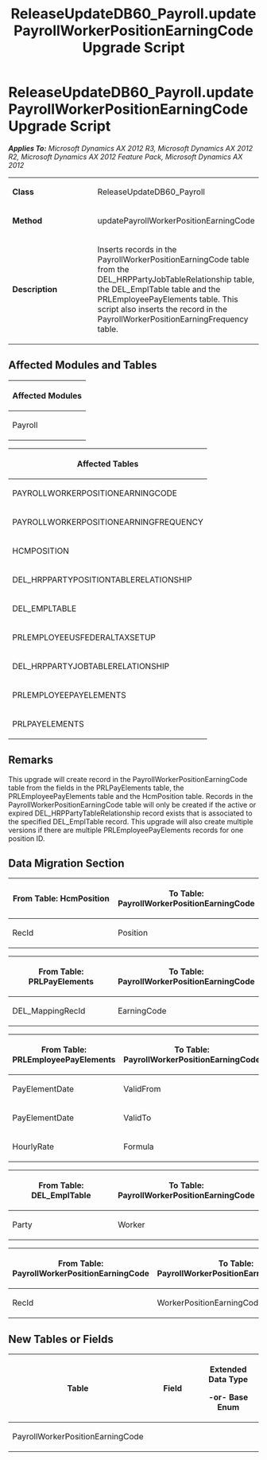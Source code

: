 ﻿---
title: ReleaseUpdateDB60_Payroll.updatePayrollWorkerPositionEarningCode Upgrade Script
TOCTitle: ReleaseUpdateDB60_Payroll.updatePayrollWorkerPositionEarningCode Upgrade Script
ms:assetid: a951cda7-9332-1a21-7944-d54546b6051e
ms:mtpsurl: https://msdn.microsoft.com/en-us/library/JJ686426(v=AX.60)
ms:contentKeyID: 49710382
ms.date: 05/18/2015
mtps_version: v=AX.60
---

# ReleaseUpdateDB60\_Payroll.updatePayrollWorkerPositionEarningCode Upgrade Script 


_**Applies To:** Microsoft Dynamics AX 2012 R3, Microsoft Dynamics AX 2012 R2, Microsoft Dynamics AX 2012 Feature Pack, Microsoft Dynamics AX 2012_

<table>
<colgroup>
<col style="width: 50%" />
<col style="width: 50%" />
</colgroup>
<tbody>
<tr class="odd">
<td><p><strong>Class</strong></p></td>
<td><p>ReleaseUpdateDB60_Payroll</p></td>
</tr>
<tr class="even">
<td><p><strong>Method</strong></p></td>
<td><p>updatePayrollWorkerPositionEarningCode</p></td>
</tr>
<tr class="odd">
<td><p><strong>Description</strong></p></td>
<td><p>Inserts records in the PayrollWorkerPositionEarningCode table from the DEL_HRPPartyJobTableRelationship table, the DEL_EmplTable table and the PRLEmployeePayElements table. This script also inserts the record in the PayrollWorkerPositionEarningFrequency table.</p></td>
</tr>
</tbody>
</table>


## Affected Modules and Tables

<table>
<colgroup>
<col style="width: 100%" />
</colgroup>
<thead>
<tr class="header">
<th><p>Affected Modules</p></th>
</tr>
</thead>
<tbody>
<tr class="odd">
<td><p>Payroll</p></td>
</tr>
</tbody>
</table>


<table>
<colgroup>
<col style="width: 100%" />
</colgroup>
<thead>
<tr class="header">
<th><p>Affected Tables</p></th>
</tr>
</thead>
<tbody>
<tr class="odd">
<td><p>PAYROLLWORKERPOSITIONEARNINGCODE</p></td>
</tr>
<tr class="even">
<td><p>PAYROLLWORKERPOSITIONEARNINGFREQUENCY</p></td>
</tr>
<tr class="odd">
<td><p>HCMPOSITION</p></td>
</tr>
<tr class="even">
<td><p>DEL_HRPPARTYPOSITIONTABLERELATIONSHIP</p></td>
</tr>
<tr class="odd">
<td><p>DEL_EMPLTABLE</p></td>
</tr>
<tr class="even">
<td><p>PRLEMPLOYEEUSFEDERALTAXSETUP</p></td>
</tr>
<tr class="odd">
<td><p>DEL_HRPPARTYJOBTABLERELATIONSHIP</p></td>
</tr>
<tr class="even">
<td><p>PRLEMPLOYEEPAYELEMENTS</p></td>
</tr>
<tr class="odd">
<td><p>PRLPAYELEMENTS</p></td>
</tr>
</tbody>
</table>


## Remarks

This upgrade will create record in the PayrollWorkerPositionEarningCode table from the fields in the PRLPayElements table, the PRLEmployeePayElements table and the HcmPosition table. Records in the PayrollWorkerPositionEarningCode table will only be created if the active or expired DEL\_HRPPartyTableRelationship record exists that is associated to the specified DEL\_EmplTable record. This upgrade will also create multiple versions if there are multiple PRLEmployeePayElements records for one position ID.

## Data Migration Section

<table>
<colgroup>
<col style="width: 50%" />
<col style="width: 50%" />
</colgroup>
<thead>
<tr class="header">
<th><p>From Table: HcmPosition</p></th>
<th><p>To Table: PayrollWorkerPositionEarningCode</p></th>
</tr>
</thead>
<tbody>
<tr class="odd">
<td><p>RecId</p></td>
<td><p>Position</p></td>
</tr>
</tbody>
</table>


<table>
<colgroup>
<col style="width: 50%" />
<col style="width: 50%" />
</colgroup>
<thead>
<tr class="header">
<th><p>From Table: PRLPayElements</p></th>
<th><p>To Table: PayrollWorkerPositionEarningCode</p></th>
</tr>
</thead>
<tbody>
<tr class="odd">
<td><p>DEL_MappingRecId</p></td>
<td><p>EarningCode</p></td>
</tr>
</tbody>
</table>


<table>
<colgroup>
<col style="width: 50%" />
<col style="width: 50%" />
</colgroup>
<thead>
<tr class="header">
<th><p>From Table: PRLEmployeePayElements</p></th>
<th><p>To Table: PayrollWorkerPositionEarningCode</p></th>
</tr>
</thead>
<tbody>
<tr class="odd">
<td><p>PayElementDate</p></td>
<td><p>ValidFrom</p></td>
</tr>
<tr class="even">
<td><p>PayElementDate</p></td>
<td><p>ValidTo</p></td>
</tr>
<tr class="odd">
<td><p>HourlyRate</p></td>
<td><p>Formula</p></td>
</tr>
</tbody>
</table>


<table>
<colgroup>
<col style="width: 50%" />
<col style="width: 50%" />
</colgroup>
<thead>
<tr class="header">
<th><p>From Table: DEL_EmplTable</p></th>
<th><p>To Table: PayrollWorkerPositionEarningCode</p></th>
</tr>
</thead>
<tbody>
<tr class="odd">
<td><p>Party</p></td>
<td><p>Worker</p></td>
</tr>
</tbody>
</table>


<table>
<colgroup>
<col style="width: 50%" />
<col style="width: 50%" />
</colgroup>
<thead>
<tr class="header">
<th><p>From Table: PayrollWorkerPositionEarningCode</p></th>
<th><p>To Table: PayrollWorkerPositionEarningFrequency</p></th>
</tr>
</thead>
<tbody>
<tr class="odd">
<td><p>RecId</p></td>
<td><p>WorkerPositionEarningCode</p></td>
</tr>
</tbody>
</table>


## New Tables or Fields

<table>
<colgroup>
<col style="width: 33%" />
<col style="width: 33%" />
<col style="width: 33%" />
</colgroup>
<thead>
<tr class="header">
<th><p>Table</p></th>
<th><p>Field</p></th>
<th><p>Extended Data Type</p>
<p>-or- Base Enum</p></th>
</tr>
</thead>
<tbody>
<tr class="odd">
<td><p>PayrollWorkerPositionEarningCode</p></td>
<td><p></p></td>
<td><p></p></td>
</tr>
</tbody>
</table>

  


